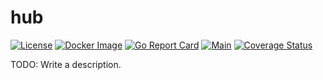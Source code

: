 # hub

[![License](https://img.shields.io/github/license/fuzzingbits/hub)](https://github.com/fuzzingbits/hub/blob/master/LICENSE)
[![Docker Image](https://img.shields.io/badge/container-Docker-blue)](https://hub.docker.com/r/fuzzingbits/hub)
[![Go Report Card](https://goreportcard.com/badge/github.com/fuzzingbits/hub)](https://goreportcard.com/report/github.com/fuzzingbits/hub)
[![Main](https://github.com/fuzzingbits/hub/workflows/Main/badge.svg)](https://github.com/fuzzingbits/hub/actions)
[![Coverage Status](https://coveralls.io/repos/github/fuzzingbits/hub/badge.svg?branch=master)](https://coveralls.io/github/fuzzingbits/hub?branch=master)

TODO: Write a description.

